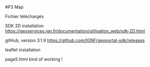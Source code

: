 #P3 Map

Fichier téléchargés

SDK 2D installation
https://geoservices.ign.fr/documentation/utilisation_web/sdk-2D.html

gitHub, version 3.1.9
https://github.com/IGNF/geoportal-sdk/releases

leaflet installation

page5.html kind of working ! 

